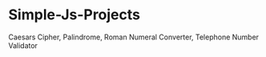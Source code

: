 # Simple-Js-Projects
Caesars Cipher,
Palindrome,
Roman Numeral Converter,
Telephone Number Validator 
